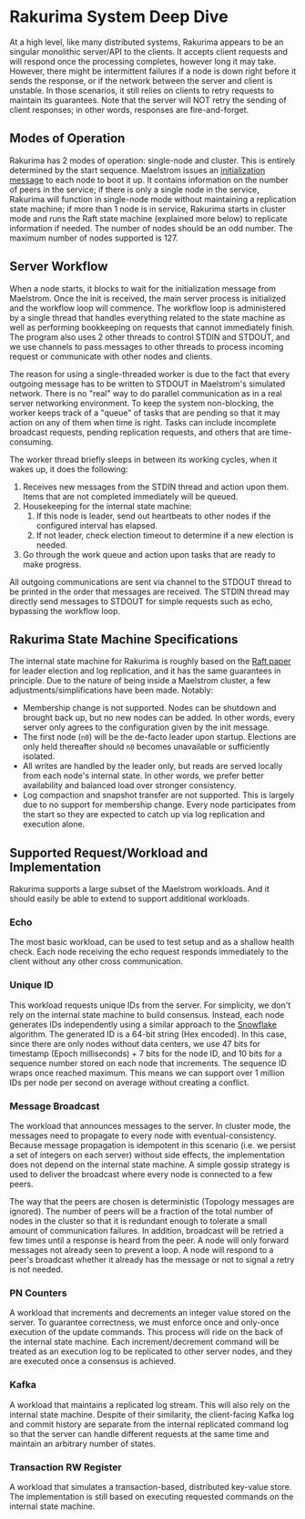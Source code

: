 # Rakurima System Deep Dive

At a high level, like many distributed systems, Rakurima appears to be an singular monolithic server/API to the clients. It accepts client requests and will respond once the processing completes, however long it may take. However, there might be intermittent failures if a node is down right before it sends the response, or if the network between the server and client is unstable. In those scenarios, it still relies on clients to retry requests to maintain its guarantees. Note that the server will NOT retry the sending of client responses; in other words, responses are fire-and-forget.

## Modes of Operation
Rakurima has 2 modes of operation: single-node and cluster. This is entirely determined by the start sequence. Maelstrom issues an [initialization message](https://github.com/jepsen-io/maelstrom/blob/main/doc/protocol.md#initialization) to each node to boot it up. It contains information on the number of peers in the service; if there is only a single node in the service, Rakurima will function in single-node mode without maintaining a replication state machine; if more than 1 node is in service, Rakurima starts in cluster mode and runs the Raft state machine (explained more below) to replicate information if needed. The number of nodes should be an odd number. The maximum number of nodes supported is 127.

## Server Workflow
When a node starts, it blocks to wait for the initialization message from Maelstrom. Once the init is received, the main server process is initialized and the workflow loop will commence. The workflow loop is administered by a single thread that handles everything related to the state machine as well as performing bookkeeping on requests that cannot immediately finish. The program also uses 2 other threads to control STDIN and STDOUT, and we use channels to pass messages to other threads to process incoming request or communicate with other nodes and clients.

The reason for using a single-threaded worker is due to the fact that every outgoing message has to be written to STDOUT in Maelstrom's simulated network. There is no "real" way to do parallel communication as in a real server networking environment. To keep the system non-blocking, the worker keeps track of a "queue" of tasks that are pending so that it may action on any of them when time is right. Tasks can include incomplete broadcast requests, pending replication requests, and others that are time-consuming.

The worker thread briefly sleeps in between its working cycles, when it wakes up, it does the following:
1. Receives new messages from the STDIN thread and action upon them. Items that are not completed immediately will be queued.
2. Housekeeping for the internal state machine:
   1. If this node is leader, send out heartbeats to other nodes if the configured interval has elapsed.
   2. If not leader, check election timeout to determine if a new election is needed.
3. Go through the work queue and action upon tasks that are ready to make progress.

All outgoing communications are sent via channel to the STDOUT thread to be printed in the order that messages are received. The STDIN thread may directly send messages to STDOUT for simple requests such as echo, bypassing the workflow loop.

## Rakurima State Machine Specifications
The internal state machine for Rakurima is roughly based on the [Raft paper](https://raft.github.io/raft.pdf) for leader election and log replication, and it has the same guarantees in principle. Due to the nature of being inside a Maelstrom cluster, a few adjustments/simplifications have been made. Notably:
* Membership change is not supported. Nodes can be shutdown and brought back up, but no new nodes can be added. In other words, every server only agrees to the configuration given by the init message.
* The first node (`n0`) will be the de-facto leader upon startup. Elections are only held thereafter should `n0` becomes unavailable or sufficiently isolated.
* All writes are handled by the leader only, but reads are served locally from each node's internal state. In other words, we prefer better availability and balanced load over stronger consistency.
* Log compaction and snapshot transfer are not supported. This is largely due to no support for membership change. Every node participates from the start so they are expected to catch up via log replication and execution alone.

## Supported Request/Workload and Implementation
Rakurima supports a large subset of the Maelstrom workloads. And it should easily be able to extend to support additional workloads.

### Echo
The most basic workload, can be used to test setup and as a shallow health check. Each node receiving the echo request responds immediately to the client without any other cross communication.

### Unique ID
This workload requests unique IDs from the server. For simplicity, we don't rely on the internal state machine to build consensus. Instead, each node generates IDs independently using a similar approach to the [Snowflake](https://blog.x.com/engineering/en_us/a/2010/announcing-snowflake) algorithm. The generated ID is a 64-bit string (Hex encoded). In this case, since there are only nodes without data centers, we use 47 bits for timestamp (Epoch milliseconds) + 7 bits for the node ID, and 10 bits for a sequence number stored on each node that increments. The sequence ID wraps once reached maximum. This means we can support over 1 million IDs per node per second on average without creating a conflict.

### Message Broadcast
The workload that announces messages to the server. In cluster mode, the messages need to propagate to every node with eventual-consistency. Because message propagation is idempotent in this scenario (i.e. we persist a set of integers on each server) without side effects, the implementation does not depend on the internal state machine. A simple gossip strategy is used to deliver the broadcast where every node is connected to a few peers.

The way that the peers are chosen is deterministic (Topology messages are ignored). The number of peers will be a fraction of the total number of nodes in the cluster so that it is redundant enough to tolerate a small amount of communication failures. In addition, broadcast will be retried a few times until a response is heard from the peer. A node will only forward messages not already seen to prevent a loop. A node will respond to a peer's broadcast whether it already has the message or not to signal a retry is not needed.

### PN Counters
A workload that increments and decrements an integer value stored on the server. To guarantee correctness, we must enforce once and only-once execution of the update commands. This process will ride on the back of the internal state machine. Each increment/decrement command will be treated as an execution log to be replicated to other server nodes, and they are executed once a consensus is achieved.

### Kafka
A workload that maintains a replicated log stream. This will also rely on the internal state machine. Despite of their similarity, the client-facing Kafka log and commit history are separate from the internal replicated command log so that the server can handle different requests at the same time and maintain an arbitrary number of states.

### Transaction RW Register
A workload that simulates a transaction-based, distributed key-value store. The implementation is still based on executing requested commands on the internal state machine.
